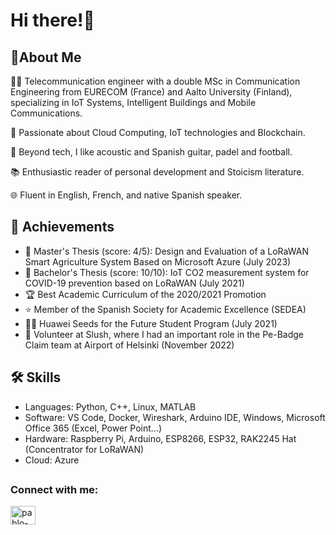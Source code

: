 <h1>Hi there!👋</h1>
<h2>🚀About Me</h2>

👨‍🎓 Telecommunication engineer with a double MSc in Communication Engineering from EURECOM (France) and Aalto University (Finland), specializing in IoT Systems, Intelligent Buildings and Mobile Communications.

🚀 Passionate about Cloud Computing, IoT technologies and Blockchain.

🎸 Beyond tech, I like acoustic and Spanish guitar, padel and football.

📚 Enthusiastic reader of personal development and Stoicism literature.

🌐 Fluent in English, French, and native Spanish speaker.





<h2>🏅 Achievements</h2>

- 📝 Master's Thesis (score: 4/5): Design and Evaluation of a LoRaWAN Smart Agriculture System Based on Microsoft Azure (July 2023)
- 📝 Bachelor's Thesis (score: 10/10): IoT CO2 measurement system for COVID-19 prevention based on LoRaWAN (July 2021)
- 🏆 Best Academic Curriculum of the 2020/2021 Promotion
- ⭐ Member of the Spanish Society for Academic Excellence (SEDEA)
- 👨‍🎓 Huawei Seeds for the Future Student Program (July 2021)
- 🤝 Volunteer at Slush, where I had an important role in the Pe-Badge Claim team at Airport of Helsinki (November 2022)



<h2>🛠️ Skills</h2>

- Languages: Python, C++, Linux, MATLAB
- Software: VS Code, Docker, Wireshark, Arduino IDE, Windows, Microsoft Office 365 (Excel, Power Point...)
- Hardware: Raspberry Pi, Arduino, ESP8266, ESP32, RAK2245 Hat (Concentrator for LoRaWAN)
- Cloud: Azure

<h2></h2>
<h3 align="left">Connect with me:</h3>
<p align="left">
<a href="https://linkedin.com/in/pablo-del-arco" target="blank"><img align="center" src="https://raw.githubusercontent.com/rahuldkjain/github-profile-readme-generator/master/src/images/icons/Social/linked-in-alt.svg" alt="pablo-del-arco" height="30" width="40" /></a>
</p>
<h2></h2>

